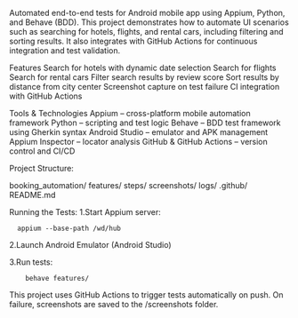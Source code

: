 Automated end-to-end tests for Android mobile app using Appium, Python, and Behave (BDD).
This project demonstrates how to automate UI scenarios such as searching for hotels, flights, and rental cars, including filtering and sorting results.
It also integrates with GitHub Actions for continuous integration and test validation.

Features
  Search for hotels with dynamic date selection
  Search for flights
  Search for rental cars
  Filter search results by review score
  Sort results by distance from city center
  Screenshot capture on test failure
  CI integration with GitHub Actions

Tools & Technologies
  Appium – cross-platform mobile automation framework
  Python – scripting and test logic
  Behave – BDD test framework using Gherkin syntax
  Android Studio – emulator and APK management
  Appium Inspector – locator analysis
  GitHub & GitHub Actions – version control and CI/CD

Project Structure:

booking_automation/
    features/
    steps/
    screenshots/
    logs/
    .github/
    README.md

Running the Tests:
  1.Start Appium server:
    
      appium --base-path /wd/hub
      
  2.Launch Android Emulator (Android Studio)
  
  3.Run tests:
  
        behave features/

This project uses GitHub Actions to trigger tests automatically on push.
On failure, screenshots are saved to the /screenshots folder. 
